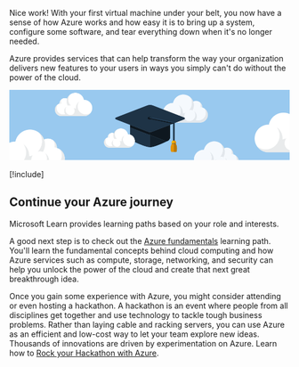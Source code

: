 Nice work! With your first virtual machine under your belt, you now have a sense of how Azure works and how easy it is to bring up a system, configure some software, and tear everything down when it's no longer needed.

Azure provides services that can help transform the way your organization delivers new features to your users in ways you simply can't do without the power of the cloud.

![A graduation cap representing the successful start of your learning journey](../media/6-heading.png)

[!include[](../../../includes/azure-sandbox-cleanup.md)]

## Continue your Azure journey

Microsoft Learn provides learning paths based on your role and interests.

A good next step is to check out the
[Azure fundamentals](/learn/paths/azure-fundamentals/) learning path. You'll learn the fundamental concepts behind cloud computing and how Azure services such as compute, storage, networking, and security can help you unlock the power of the cloud and create that next great breakthrough idea.

Once you gain some experience with Azure, you might consider attending or even hosting a hackathon. A hackathon is an event where people from all disciplines get together and use technology to tackle tough business problems. Rather than laying cable and racking servers, you can use Azure as an efficient and low-cost way to let your team explore new ideas. Thousands of innovations are driven by experimentation on Azure. Learn how to [Rock your Hackathon with Azure](https://blogs.msdn.microsoft.com/microsoftimagine/2017/10/23/rock-your-hackathon-with-azure/?azure-portal=true).